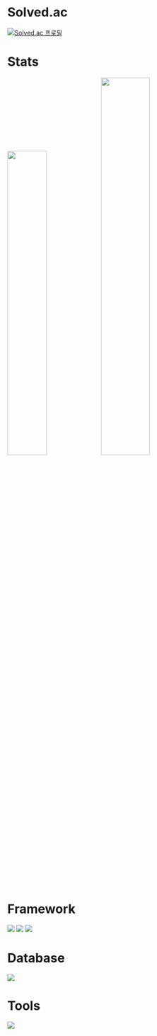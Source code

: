# Solved.ac
[![Solved.ac 프로필](http://mazassumnida.wtf/api/v2/generate_badge?boj=jw1211)](https://solved.ac/jw1211)

# Stats

<img src="https://github-readme-stats.vercel.app/api/top-langs/?username=wodnj5&layout=compact&show_icons=true&theme=dark&hide_border=true&bg_color=20232a&icon_color=58A6FF&text_color=fff&title_color=6DB33F&count_private=true&exclude_repo=Face-Transfer-Application" width=42% /><img src="https://github-readme-stats.vercel.app/api?username=wodnj5&show_icons=true&theme=dark&hide_border=true&bg_color=20232a&icon_color=6DB33F&text_color=fff&title_color=6DB33F&count_private=true" width=46.8% />

# Framework
<img src="https://img.shields.io/badge/spring-20232a.svg?style=for-the-badge&logo=spring&logoColor=6DB33F" /> <img src="https://img.shields.io/badge/springboot-20232a.svg?style=for-the-badge&logo=springboot&logoColor=6DB33F" /> <img src="https://img.shields.io/badge/junit5-20232a.svg?style=for-the-badge&logo=junit5&logoColor=25A162" /> 

# Database
<img src="https://img.shields.io/badge/mysql-20232a.svg?style=for-the-badge&logo=mysql&logoColor=4479A1" />

# Tools
<img src="https://img.shields.io/badge/intellij idea-20232a.svg?style=for-the-badge&logo=intellijidea&logoColor=000000" />

<!--
**wodnj5/wodnj5** is a ✨ _special_ ✨ repository because its `README.md` (this file) appears on your GitHub profile.

Here are some ideas to get you started:

- 🔭 I’m currently working on ...
- 🌱 I’m currently learning ...
- 👯 I’m looking to collaborate on ...
- 🤔 I’m looking for help with ...
- 💬 Ask me about ...
- 📫 How to reach me: ...
- 😄 Pronouns: ...
- ⚡ Fun fact: ...
-->
